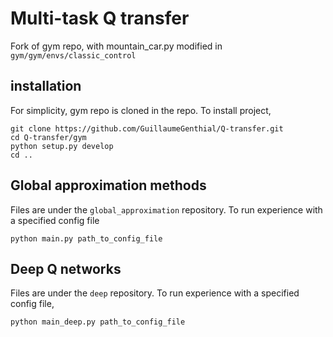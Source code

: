 # Multi-task Q transfer

Fork of gym repo, with mountain_car.py modified in `gym/gym/envs/classic_control`


## installation
For simplicity, gym repo is cloned in the repo. To install project, 

```
git clone https://github.com/GuillaumeGenthial/Q-transfer.git
cd Q-transfer/gym
python setup.py develop
cd ..
```

## Global approximation methods

Files are under the `global_approximation` repository.
To run experience with a specified config file

```
python main.py path_to_config_file
```

## Deep Q networks

Files are under the `deep` repository.
To run experience with a specified config file,


```
python main_deep.py path_to_config_file
```

